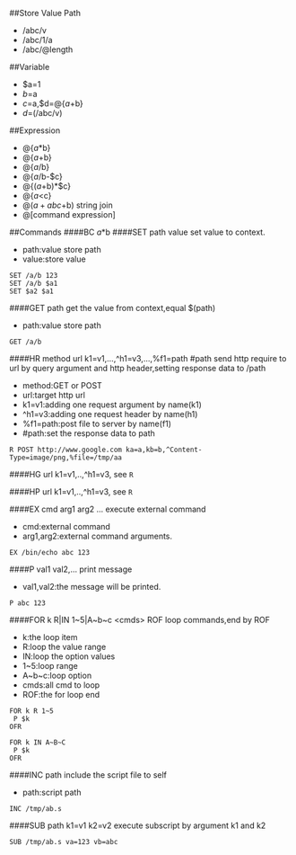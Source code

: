##Store Value Path
* /abc/v
* /abc/1/a
* /abc/@length

##Variable
* $a=1
* $b=$a
* $c=$a,$d=@{$a+$b}
* $d=$(/abc/v)

##Expression
* @{$a*$b}
* @{$a+$b}
* @{$a/$b}
* @{$a/$b-$c}
* @{($a+$b)*$c}
* @{$a<$c}
* @($a+abc+$b) string join
* @[command expression]

##Commands
####BC $a*$b
####SET path value
set value to context.

* path:value store path
* value:store value

```
SET /a/b 123
SET /a/b $a1
SET $a2 $a1
```
####GET path
get the value from context,equal $(path)

* path:value store path

```
GET /a/b
```

####HR method url k1=v1,...,^h1=v3,...,%f1=path #path
send http require to url by query argument and http header,setting response data to /path

* method:GET or POST
* url:target http url
* k1=v1:adding one request argument by name(k1)
* ^h1=v3:adding one request header by name(h1)
* %f1=path:post file to server by name(f1)
* \#path:set the response data to path

```
R POST http://www.google.com ka=a,kb=b,^Content-Type=image/png,%file=/tmp/aa
```

####HG url k1=v1,..,^h1=v3,
see ```R```

####HP url k1=v1,..,^h1=v3,
see ```R```

####EX cmd arg1 arg2 ...
execute external command

* cmd:external command
* arg1,arg2:external command arguments.

```
EX /bin/echo abc 123
```

####P val1 val2,...
print message

* val1,val2:the message will be printed.

```
P abc 123
```

####FOR k R|IN 1~5|A~b~c \<cmds\> ROF 
loop commands,end by ROF

* k:the loop item
* R:loop the value range
* IN:loop the option values
* 1~5:loop range
* A~b~c:loop option
* cmds:all cmd to loop
* ROF:the for loop end

```
FOR k R 1~5
 P $k
OFR

FOR k IN A~B~C
 P $k
OFR
```

####INC path
include the script file to self

* path:script path

```
INC /tmp/ab.s
```

####SUB path k1=v1 k2=v2
execute subscript by argument k1 and k2

```
SUB /tmp/ab.s va=123 vb=abc
```